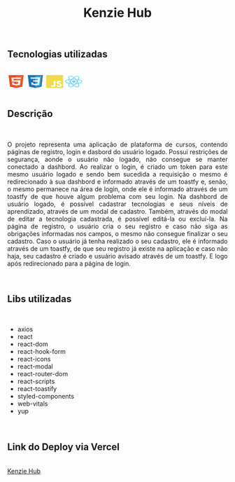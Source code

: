 <h1 align="center" font-family="pattaya">Kenzie Hub</h1><br>

<h2 font-family="pattaya">Tecnologias utilizadas</h2>
<div style="display: inline_block"><br>
<img align="center" alt="Alexandra-HTML" height="30" width="40" src="https://raw.githubusercontent.com/devicons/devicon/master/icons/html5/html5-original.svg">
<img align="center" alt="Alexandra-CSS" height="30" width="40" src="https://raw.githubusercontent.com/devicons/devicon/master/icons/css3/css3-original.svg">
<img align="center" alt="Alexandra-Js" height="30" width="40" src="https://raw.githubusercontent.com/devicons/devicon/master/icons/javascript/javascript-plain.svg">
<img align="center" alt="Alexandra-React" height="30" width="40" src="https://raw.githubusercontent.com/devicons/devicon/master/icons/react/react-original.svg">
</div><br>

<h2 font-family="pattaya">Descrição</h2><br>
<p font-family="robotto" font-size="16px" line-height="34px" align="justify">
O projeto representa uma aplicação de plataforma de cursos, contendo páginas de registro, login e dasbord do usuário logado. Possui restrições de segurança, aonde o usuário não logado, não consegue se manter conectado a dashbord. Ao realizar o login, é criado um token para este mesmo usuário logado e sendo bem sucedida a requisição o mesmo é redirecionado à sua dashbord e informado através de um toastfy e, senão, o mesmo permanece na área de login, onde ele é informado através de um toastfy de que houve algum problema com seu login. Na dashbord de usuário logado, é possível cadastrar tecnologias e seus níveis de aprendizado, através de um modal de cadastro. Também, através do modal de editar a tecnologia cadastrada, é possível editá-la ou excluí-la. Na página de registro, o usuário cria o seu registro e caso não siga as obrigações informadas nos campos, o mesmo não consegue finalizar o seu cadastro. Caso o usuário já tenha realizado o seu cadastro, ele é informado através de um toastfy, de que seu registro já existe na aplicação e caso não haja, seu cadastro é criado e usuário avisado através de um toastfy. E logo após redirecionado para a página de login.
</p><br>

<h2 font-family="pattaya">Libs utilizadas</h2><br>
<ul style="display: inline_block">
<li font-family="robotto" font-size="16px">axios</li>
<li font-family="robotto" font-size="16px">react</li>
<li font-family="robotto" font-size="16px">react-dom</li>
<li font-family="robotto" font-size="16px">react-hook-form</li>
<li font-family="robotto" font-size="16px">react-icons</li>
<li font-family="robotto" font-size="16px">react-modal</li>
<li font-family="robotto" font-size="16px">react-router-dom</li>
<li font-family="robotto" font-size="16px">react-scripts</li>
<li font-family="robotto" font-size="16px">react-toastify</li>
<li font-family="robotto" font-size="16px">styled-components</li>
<li font-family="robotto" font-size="16px">web-vitals</li>
<li font-family="robotto" font-size="16px">yup</li>
</ul><br>

<h2 font-family="pattaya">Link do Deploy via Vercel</h2><br>
<a href="https://react-entrega-kenzie-hub-alexandra86.vercel.app/" font-family="robotto" font-size="16px">Kenzie Hub</a>
